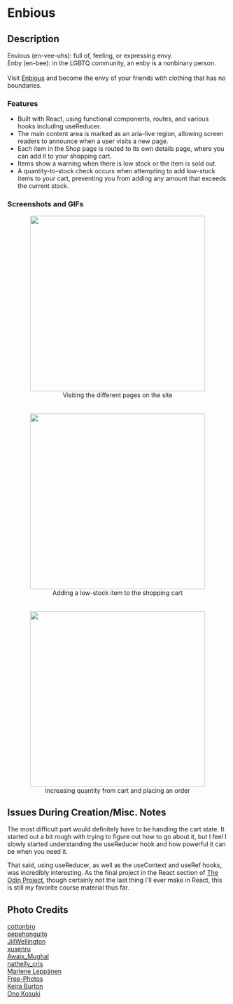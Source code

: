 # Enbious

## Description

Envious (en-vee-uhs): full of, feeling, or expressing envy.<br>
Enby (en-bee): in the LGBTQ community, an enby is a nonbinary person.<br>
<br>
Visit [Enbious](https://enbious.netlify.app/) and become the envy of your friends with clothing that has no boundaries.

### Features

-   Built with React, using functional components, routes, and various hooks including useReducer.
-   The main content area is marked as an aria-live region, allowing screen readers to announce when a user visits a new page.
-   Each item in the Shop page is routed to its own details page, where you can add it to your shopping cart.
-   Items show a warning when there is low stock or the item is sold out.
-   A quantity-to-stock check occurs when attempting to add low-stock items to your cart, preventing you from adding any amount that exceeds the current stock.

### Screenshots and GIFs
<div align='center'>
  <img src="https://user-images.githubusercontent.com/70952936/127401393-bdeae52d-51fe-4251-b1a9-d9a8e09d29d3.gif" alt="" width="400">
  <div>Visiting the different pages on the site</div>
</div>
<br><br>
<div align='center'>
  <img src="https://user-images.githubusercontent.com/70952936/127400429-73e602b5-e4b0-475b-8962-bf67cc049296.gif" alt="" width="400">
  <div>Adding a low-stock item to the shopping cart</div>
</div>
<br><br>
<div align='center'>
  <img src="https://user-images.githubusercontent.com/70952936/127400949-7f2c48ae-83ae-47a0-ab1c-fb05a7b06c3d.gif" alt="" width="400">
  <div>Increasing quantity from cart and placing an order</div>
</div>

## Issues During Creation/Misc. Notes

The most difficult part would definitely have to be handling the cart state. It started out a bit rough with trying to figure out how to go about it, but I feel I slowly started understanding the useReducer hook and how powerful it can be when you need it.

That said, using useReducer, as well as the useContext and useRef hooks, was incredibly interesting. As the final project in the React section of [The Odin Project](https://www.theodinproject.com), though certainly not the last thing I'll ever make in React, this is still my favorite course material thus far.

## Photo Credits

[cottonbro](https://www.pexels.com/@cottonbro)<br>
[pepehonguito](https://pixabay.com/users/pepehonguito-6770252/)<br>
[JillWellington](https://pixabay.com/users/jillwellington-334088/)<br>
[xusenru](https://pixabay.com/users/xusenru-1829710/)<br>
[Awaix_Mughal](https://pixabay.com/users/awaix_mughal-2176461/)<br>
[nathelly_cris](https://pixabay.com/users/nathelly_cris-3706095/)<br>
[Marlene Leppänen](https://www.pexels.com/@marleneleppanen)<br>
[Free-Photos](https://pixabay.com/users/free-photos-242387/)<br>
[Keira Burton](https://www.pexels.com/@keira-burton)<br>
[Ono Kosuki](https://www.pexels.com/@ono-kosuki)
